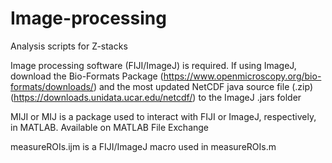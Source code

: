# Image-processing
Analysis scripts for Z-stacks

Image processing software (FIJI/ImageJ) is required. If using ImageJ, download the Bio-Formats Package (https://www.openmicroscopy.org/bio-formats/downloads/) and the most updated NetCDF java source file (.zip) (https://downloads.unidata.ucar.edu/netcdf/) to the ImageJ .jars folder 

MIJI or MIJ is a package used to interact with FIJI or ImageJ, respectively, in MATLAB. Available on MATLAB File Exchange

measureROIs.ijm is a FIJI/ImageJ macro used in measureROIs.m
